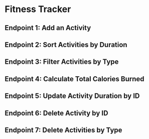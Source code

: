 # Fitness Tracker

## Endpoint 1: Add an Activity

## Endpoint 2: Sort Activities by Duration

## Endpoint 3: Filter Activities by Type

## Endpoint 4: Calculate Total Calories Burned

## Endpoint 5: Update Activity Duration by ID

## Endpoint 6: Delete Activity by ID

## Endpoint 7: Delete Activities by Type
